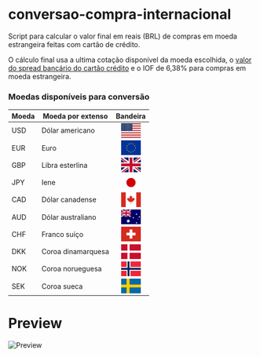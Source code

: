 # conversao-compra-internacional
Script para calcular o valor final em reais (BRL) de compras em moeda estrangeira feitas com cartão de crédito.

O cálculo final usa a ultima cotação disponível da moeda escolhida, o [valor do spread bancário do cartão crédito](https://www.melhoresdestinos.com.br/dolar-cartao-credito-2020.html) e o IOF de 6,38% para compras em moeda estrangeira.

### Moedas disponíveis para conversão
| Moeda | Moeda por extenso | Bandeira |
| ------ | ------ | :------: |
| USD | Dólar americano | <img align="center" src="https://github.com/lipis/flag-icons/blob/main/flags/4x3/us.svg" width="40" height="30"> |
| EUR | Euro | <img align="center" src="https://github.com/lipis/flag-icons/blob/main/flags/4x3/eu.svg" width="40" height="30"> |
| GBP | Libra esterlina | <img align="center" src="https://github.com/lipis/flag-icons/blob/main/flags/4x3/gb.svg" width="40" height="30"> |
| JPY | Iene | <img align="center" src="https://github.com/lipis/flag-icons/blob/main/flags/4x3/jp.svg" width="40" height="30"> |
| CAD | Dólar canadense | <img align="center" src="https://github.com/lipis/flag-icons/blob/main/flags/4x3/ca.svg" width="40" height="30"> |
| AUD | Dólar australiano | <img align="center" src="https://github.com/lipis/flag-icons/blob/main/flags/4x3/au.svg" width="40" height="30"> |
| CHF | Franco suíço | <img align="center" src="https://github.com/lipis/flag-icons/blob/main/flags/4x3/ch.svg" width="40" height="30"> |
| DKK | Coroa dinamarquesa | <img align="center" src="https://github.com/lipis/flag-icons/blob/main/flags/4x3/dk.svg" width="40" height="30"> |
| NOK | Coroa norueguesa | <img align="center" src="https://github.com/lipis/flag-icons/blob/main/flags/4x3/no.svg" width="40" height="30"> |
| SEK | Coroa sueca | <img align="center" src="https://github.com/lipis/flag-icons/blob/main/flags/4x3/se.svg" width="40" height="30"> |

# Preview
![Preview](/resources/conversao-moeda-preview.png)
